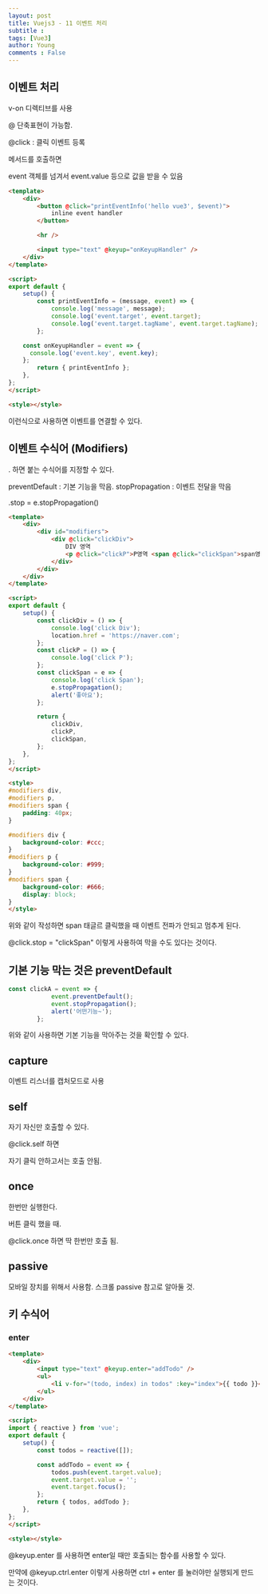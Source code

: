 ```yaml
---
layout: post
title: Vuejs3 - 11 이벤트 처리
subtitle : 
tags: [Vue3]
author: Young
comments : False
---
```


## 이벤트 처리

v-on 디렉티브를 사용

@ 단축표현이 가능함.

@click : 클릭 이벤트 등록

메서드를 호출하면

event 객체를 넘겨서 
event.value 등으로 값을 받을 수 있음


```html
<template>
	<div>
		<button @click="printEventInfo('hello vue3', $event)">
			inline event handler
		</button>

		<hr />

		<input type="text" @keyup="onKeyupHandler" />
	</div>
</template>

<script>
export default {
	setup() {
		const printEventInfo = (message, event) => {
			console.log('message', message);
			console.log('event.target', event.target);
			console.log('event.target.tagName', event.target.tagName);
		};

    const onKeyupHandler = event => {
      console.log('event.key', event.key);
    };
		return { printEventInfo };
	},
};
</script>

<style></style>
```


이런식으로 사용하면 이벤트를 연결할 수 있다.

## 이벤트 수식어 (Modifiers)
. 하면 붙는 수식어를 지정할 수 있다.

preventDefault : 기본 기능을 막음.
stopPropagation : 이벤트 전달을 막음

.stop = e.stopPropagation() 

```html
<template>
	<div>
		<div id="modifiers">
			<div @click="clickDiv">
				DIV 영역
				<p @click="clickP">P영역 <span @click="clickSpan">span영역</span></p>
			</div>
		</div>
	</div>
</template>

<script>
export default {
	setup() {
		const clickDiv = () => {
			console.log('click Div');
			location.href = 'https://naver.com';
		};
		const clickP = () => {
			console.log('click P');
		};
		const clickSpan = e => {
			console.log('click Span');
			e.stopPropagation();
			alert('좋아요');
		};

		return {
			clickDiv,
			clickP,
			clickSpan,
		};
	},
};
</script>

<style>
#modifiers div,
#modifiers p,
#modifiers span {
	padding: 40px;
}

#modifiers div {
	background-color: #ccc;
}
#modifiers p {
	background-color: #999;
}
#modifiers span {
	background-color: #666;
	display: block;
}
</style>

```

위와 같이 작성하면 span 태글르 클릭했을 때 이벤트 전파가 안되고
멈추게 된다.

@click.stop = "clickSpan" 이렇게 사용하여 막을 수도 있다는 것이다.


## 기본 기능 막는 것은 preventDefault

```js
const clickA = event => {
			event.preventDefault();
			event.stopPropagation();
			alert('어떤기능~');
		};
```

위와 같이 사용하면 기본 기능을 막아주는 것을 확인할 수 있다.

## capture

이벤트 리스너를 캡처모드로 사용

## self

자기 자신만 호출할 수 있다.

@click.self 하면

자기 클릭 안하고서는 호출 안됨.

## once

한번만 실행한다.

버튼 클릭 했을 때.

@click.once 하면
딱 한번만 호출 됨.

## passive

모바일 장치를 위해서 사용함.
스크롤 passive
참고로 알아둘 것.

## 키 수식어

### enter

```html
<template>
	<div>
		<input type="text" @keyup.enter="addTodo" />
		<ul>
			<li v-for="(todo, index) in todos" :key="index">{{ todo }}</li>
		</ul>
	</div>
</template>

<script>
import { reactive } from 'vue';
export default {
	setup() {
		const todos = reactive([]);

		const addTodo = event => {
			todos.push(event.target.value);
			event.target.value = '';
			event.target.focus();
		};
		return { todos, addTodo };
	},
};
</script>

<style></style>

```

@keyup.enter 를 사용하면 enter일 때만 호출되는 함수를 사용할 수 있다.


만약에 @keyup.ctrl.enter 이렇게 사용하면
ctrl + enter 를 눌러야만 실행되게 만드는 것이다.



